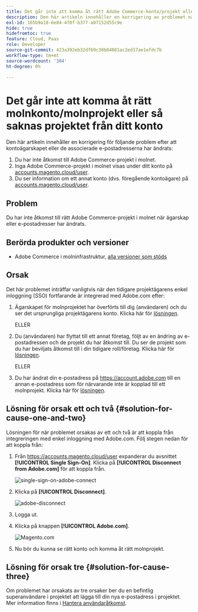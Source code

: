 ```yaml
---
title: Det går inte att komma åt rätt Adobe Commerce-konto/projekt eller så saknas projektet på ditt konto
description: Den här artikeln innehåller en korrigering av problemet när du inte har tillgång till rätt Adobe Commerce-molnprojekt när ägarskap eller e-postadresser har ändrats.
exl-id: 165b9a18-6e84-4f0f-b377-a07152d55c9e
hide: true
hidefromtoc: true
feature: Cloud, Paas
role: Developer
source-git-commit: 423a392eb32df69c38b84081ac2ed17ae1efdc7b
workflow-type: tm+mt
source-wordcount: '384'
ht-degree: 0%

---
```


# Det går inte att komma åt rätt molnkonto/molnprojekt eller så saknas projektet från ditt konto

Den här artikeln innehåller en korrigering för följande problem efter att kontoägarskapet eller de associerade e-postadresserna har ändrats:

1. Du har inte åtkomst till Adobe Commerce-projekt i molnet.
1. Inga Adobe Commerce-projekt i molnet visas under ditt konto på [accounts.magento.cloud/user](https://accounts.magento.cloud/user).
1. Du ser information om ett annat konto (dvs. föregående kontoägare) på [accounts.magento.cloud/user](https://accounts.magento.cloud/user).

## Problem

Du har inte åtkomst till rätt Adobe Commerce-projekt i molnet när ägarskap eller e-postadresser har ändrats.

## Berörda produkter och versioner

* Adobe Commerce i molninfrastruktur, [alla versioner som stöds](https://www.adobe.com/content/dam/cc/en/legal/terms/enterprise/pdfs/Adobe-Commerce-Software-Lifecycle-Policy.pdf)

## Orsak

Det här problemet inträffar vanligtvis när den tidigare projektägarens enkel inloggning (SSO) fortfarande är integrerad med Adobe.com efter:

1. Ägarskapet för molnprojektet har överförts till dig (användaren) och du ser det ursprungliga projektägarens konto. Klicka här för [lösningen](#solution-for-cause-one-and-two).

   ELLER

1. Du (användaren) har flyttat till ett annat företag, följt av en ändring av e-postadressen och de projekt du har åtkomst till. Du ser de projekt som du har beviljats åtkomst till i din tidigare roll/företag. Klicka här för [lösningen](#solution-for-cause-one-and-two).

   ELLER

1. Du har ändrat din e-postadress på https://account.adobe.com till en annan e-postadress som för närvarande inte är kopplad till ett molnprojekt. Klicka här för [lösningen](#solution-for-cause-three).

## Lösning för orsak ett och två {#solution-for-cause-one-and-two}

Lösningen för när problemet orsakas av ett och två är att koppla från integreringen med enkel inloggning med Adobe.com. Följ stegen nedan för att koppla från:

1. Från https://accounts.magento.cloud/user expanderar du avsnittet **[!UICONTROL Single Sign-On]**. Klicka på **[!UICONTROL Disconnect from Adobe.com]** för att koppla från.

   ![single-sign-on-adobe-connect](assets/sso-adobe-disconnect.png)

1. Klicka på **[!UICONTROL Disconnect]**.

   ![adobe-disconnect](assets/adobe-disconnect.png)

1. Logga ut.
1. Klicka på knappen **[!UICONTROL Adobe.com]**.

   ![Magento.com](assets/adobe-welcome-login.png)

1. Nu bör du kunna se rätt konto och komma åt rätt molnprojekt.

## Lösning för orsak tre {#solution-for-cause-three}

Om problemet har orsakats av tre orsaker ber du en befintlig superanvändare i projektet att lägga till din nya e-postadress i projektet. Mer information finns i [Hantera användaråtkomst](https://experienceleague.adobe.com/docs/commerce-cloud-service/user-guide/project/user-access.html).
